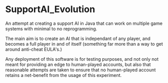 # SupportAI_Evolution
An attempt at creating a support AI in Java that can work on multiple game systems with minimal to no reprogramming.

The main aim is to create an AI that is independant of any player, and becomes a full player in and of itself (something far more than a way to get around anti-cheat EULA's.)

Any deployment of this software is for testing purposes, and not only not meant for providing an edge to human-played accounts, but also that reasonable attempts are taken to ensure that no human-played account retains a net-benefit from the usage of this experiment.
